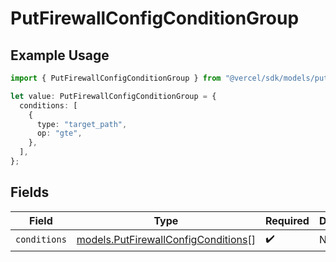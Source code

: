 # PutFirewallConfigConditionGroup

## Example Usage

```typescript
import { PutFirewallConfigConditionGroup } from "@vercel/sdk/models/putfirewallconfigop.js";

let value: PutFirewallConfigConditionGroup = {
  conditions: [
    {
      type: "target_path",
      op: "gte",
    },
  ],
};
```

## Fields

| Field                                                                            | Type                                                                             | Required                                                                         | Description                                                                      |
| -------------------------------------------------------------------------------- | -------------------------------------------------------------------------------- | -------------------------------------------------------------------------------- | -------------------------------------------------------------------------------- |
| `conditions`                                                                     | [models.PutFirewallConfigConditions](../models/putfirewallconfigconditions.md)[] | :heavy_check_mark:                                                               | N/A                                                                              |